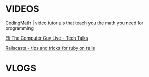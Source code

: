 # VIDEOS

[CodingMath](https://www.youtube.com/user/codingmath) | video tutorials that teach you the math you need for programming

[Eli The Computer Guy Live - Tech Talks](https://www.youtube.com/user/EliComputerGuyLive)

[Railscasts - tips and tricks for ruby on rails](http://railscasts.com/)

# VLOGS
